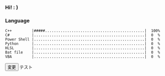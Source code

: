 ### Hi!   : )

### Language
<!--
# = 2%
. = 2%
            |..................................................|  0  %
-->
```
C++         |#####.............................................|  100%
C#          |..................................................|  0  %
Power Shell |..................................................|  0  %
Python      |..................................................|  0  %
HLSL        |..................................................|  0  %
Bat file    |..................................................|  0  %
VBA         |..................................................|  0  %
```

<button type="button" onclick="func1();" style="margin-bottom:16px;">変更</button>
<span id="test1">テスト</span>
<script>
function func1() {
    var x = document.getElementById("test1");
    x.innerHTML = "JavaScriptで変更";
}
</script>
